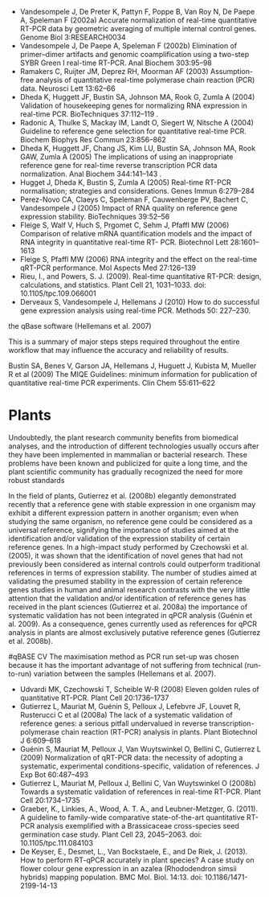 
* Vandesompele J, De Preter K, Pattyn F, Poppe B, Van Roy N, De Paepe A, Speleman F (2002a) Accurate normalization of real-time quantitative RT-PCR data by geometric averaging of multiple internal control genes. Genome Biol 3:RESEARCH0034
* Vandesompele J, De Paepe A, Speleman F (2002b) Elimination of primer–dimer artifacts and genomic coamplification using a two-step SYBR Green I real-time RT-PCR. Anal Biochem 303:95–98
* Ramakers C, Ruijter JM, Deprez RH, Moorman AF (2003) Assumption-free analysis of quantitative real-time polymerase chain reaction (PCR) data. Neurosci Lett 13:62–66
* Dheda K, Huggett JF, Bustin SA, Johnson MA, Rook G, Zumla A (2004) Validation of housekeeping genes for normalizing RNA expression in real-time PCR. BioTechniques 37:112–119 . 
* Radonic A, Thulke S, Mackay IM, Landt O, Siegert W, Nitsche A (2004) Guideline to reference gene selection for quantitative real-time PCR. Biochem Biophys Res Commun 23:856–862
* Dheda K, Huggett JF, Chang JS, Kim LU, Bustin SA, Johnson MA, Rook GAW, Zumla A (2005) The implications of using an inappropriate reference gene for real-time reverse transcription PCR data normalization. Anal Biochem 344:141–143 . 
* Hugget J, Dheda K, Bustin S, Zumla A (2005) Real-time RT-PCR normalisation; strategies and considerations. Genes Immun 6:279–284 
* Perez-Novo CA, Claeys C, Speleman F, Cauwenberge PV, Bachert C, Vandesompele J (2005) Impact of RNA quality on reference gene expression stability. BioTechniques 39:52–56
* Fleige S, Walf V, Huch S, Prgomet C, Sehm J, Pfaffl MW (2006) Comparison of relative mRNA quantification models and the impact of RNA integrity in quantitative real-time RT- PCR. Biotechnol Lett 28:1601–1613
* Fleige S, Pfaffl MW (2006) RNA integrity and the effect on the real-time qRT-PCR performance. Mol Aspects Med 27:126–139
* Rieu, I., and Powers, S. J. (2009). Real-time quantitative RT-PCR: design, calculations, and statistics. Plant Cell 21, 1031–1033. doi: 10.1105/tpc.109.066001
* Derveaux S, Vandesompele J, Hellemans J (2010) How to do successful gene expression analysis using real-time PCR. Methods 50: 227–230.


the qBase software (Hellemans et al. 2007) 
  
This is a summary of major steps steps required throughout the entire workflow that may influence the accuracy and reliability 
of results.

Bustin SA, Benes V, Garson JA, Hellemans J, Huguett J, Kubista M, Mueller R et al (2009) The MIQE Guidelines: minimum information for publication of quantitative real-time PCR experiments. Clin Chem 55:611–622


# Plants
Undoubtedly, the plant research community benefits from biomedical analyses, and the introduction of different technologies 
usually occurs after they have been implemented in mammalian or bacterial research. These problems have been known and 
publicized for quite a long time, and the plant scientific community has gradually recognized the need for more robust 
standards

In the field of plants, Gutierrez et al. (2008b) elegantly demonstrated recently that a reference gene with stable expression in one organism may exhibit a different expression pattern in another organism; even when studying the same organism, no reference gene could be considered as a universal reference, signifying the importance of studies aimed at the identification and/or validation of the expression stability of certain reference genes. In a high-impact study performed by Czechowski et al. (2005), it was shown that the identification of novel genes that had not previously been considered as internal controls could outperform traditional references in terms of expression stability.
The number of studies aimed at validating the presumed stability in the expression of certain reference genes studies in human and animal research contrasts with the very little attention that the validation and/or identification of reference genes has received in the plant sciences (Gutierrez et al. 2008a)
the importance of systematic validation has not been integrated in qPCR analysis (Guénin et al. 2009). As a consequence, genes currently used as references for qPCR analysis in plants are almost exclusively putative reference genes (Gutierrez et al. 2008b). 



#qBASE
CV 
The maximisation method as PCR run set-up was chosen because it has the important advantage of not suffering from technical (run-to-run) variation between the samples (Hellemans et al. 2007).


* Udvardi MK, Czechowski T, Scheible W-R (2008) Eleven golden rules of quantitative RT-PCR. Plant Cell 20:1736–1737
* Gutierrez L, Mauriat M, Guénin S, Pelloux J, Lefebvre JF, Louvet R, Rusterucci C et al (2008a) The lack of a systematic validation of reference genes: a serious pitfall undervalued in reverse transcription-polymerase chain reaction (RT-PCR) analysis in plants. Plant Biotechnol J 6:609–618
* Guénin S, Mauriat M, Pelloux J, Van Wuytswinkel O, Bellini C, Gutierrez L (2009) Normalization of qRT-PCR data: the necessity of adopting a systematic, experimental conditions-specific, validation of references. J Exp Bot 60:487–493
* Gutierrez L, Mauriat M, Pelloux J, Bellini C, Van Wuytswinkel O (2008b) Towards a systematic validation of references in real-time RT-PCR. Plant Cell 20:1734–1735
* Graeber, K., Linkies, A., Wood, A. T. A., and Leubner-Metzger, G. (2011). A guideline to family-wide comparative state-of-the-art quantitative RT-PCR analysis exemplified with a Brassicaceae cross-species seed germination case study. Plant Cell 23, 2045–2063. doi: 10.1105/tpc.111.084103
* De Keyser, E., Desmet, L., Van Bockstaele, E., and De Riek, J. (2013). How to perform RT-qPCR accurately in plant species? A case study on flower colour gene expression in an azalea (Rhododendron simsii hybrids) mapping population. BMC Mol. Biol. 14:13. doi: 10.1186/1471-2199-14-13

